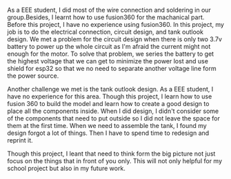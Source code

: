 As a EEE student, I did most of the wire connection and soldering in our group.Besides, I learnt how to use fusion360 for the machanical part.
Before this project, I have no experience using fusion360. 
In this project, my job is to do the electrical connection, circuit design, and tank outlook design. We met a problem for the circuit design
when there is only two 3.7v battery to power up the whole circuit as I'm afraid the current might not enough for the motor. To solve that problem,
we series the battery to get the highest voltage that we can get to minimize the power lost and use shield for esp32 so that we no need to separate 
another voltage line form the power source.



Another challenge we met is the tank outlook design. As a EEE student, I have no experience for this area. Though this project, I learn how to use 
fusion 360 to build the model and learn how to create a good design to place all the components inside. When I did design, I didn't consider
some of the components that need to put outside so I did not leave the space for them at the first time. When we need to assemble the tank, I found
my design forgot a lot of things. Then I have to spend time to redesign and reprint it. 



Though this project, I leant that need to think form the big picture not just focus on the things that in front of you only. This will not only 
helpful for my school project but also in my future work.
